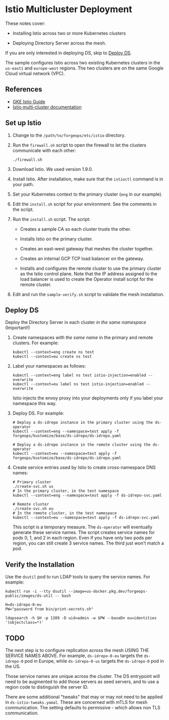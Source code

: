 # Istio Multicluster Deployment

These notes cover:

* Installing Istio across two or more Kubernetes clusters

* Deploying Directory Server across the mesh.

If you are only interested in deploying DS, skip to [Deploy DS](#deploy-ds).

The sample configures Istio across two existing Kubernetes clusters in the
`us-east1` and `europe-west` regions. The two clusters are on the same Google
Cloud virtual network (VPC).

## References

* [GKE Istio Guide](https://cloud.google.com/solutions/building-multi-cluster-service-mesh-across-gke-clusters-using-istio-single-control-plane-architecture-single-vpc)
* [Istio multi-cluster documentation](https://istio.io/latest/docs/setup/install/multicluster/primary-remote/)

## Set up Istio

1. Change to the `/path/to/forgeops/etc/istio` directory.

1. Run the `firewall.sh` script to open the firewall to let the clusters
   communicate with each other:

    ```
    ./firewall.sh
    ```

1. Download Istio. We used version 1.9.0.

1. Install Istio. After installation, make sure that the `istioctl` command is
   in your path.

1. Set your Kubernetes context to the primary cluster (`eng` in our example).

1. Edit the `install.sh` script for your environment. See the comments in the
   script.

1. Run the `install.sh` script. The script:

    * Creates a sample CA so each cluster trusts the other.

    * Installs Istio on the primary cluster.

    * Creates an east-west gateway that meshes the cluster together.

    * Creates an internal GCP TCP load balancer on the gateway.

    * Installs and configures the remote cluster to use the primary cluster as
      the Istio control plane. Note that the IP address assigned to the load
      balancer is used to create the Operator install script for the remote
      cluster.

1. Edit and run the `sample-verify.sh` script to validate the mesh installation.

## Deploy DS

Deploy the Directory Server in each cluster *in the same namespace* (Important!)

1. Create namespaces *with the same name* in the primary and remote clusters.
   For example:

    ```
    kubectl --context=eng create ns test
    kubectl --context=eu create ns test
    ```

1. Label your namespaces as follows:

    ```
    kubectl --context=eng label ns test istio-injection=enabled --overwrite
    kubectl --context=eu label ns test istio-injection=enabled --overwrite
    ```

    Istio injects the envoy proxy into your deployments only if you label your
    namespace this way.

1. Deploy DS. For example:

    ```
    # Deploy a ds-idrepo instance in the primary cluster using the ds-operator
    kubectl --context=eng --namespace=test apply -f forgeops/kustomize/base/ds-idrepo/ds-idrepo.yaml

    # Deploy a ds-idrepo instance in the remote cluster using the ds-operator
    kubectl --context=eu --namespace=test apply -f forgeops/kustomize/base/ds-idrepo/ds-idrepo.yaml
    ```

1. Create service entries used by Istio to create cross-namespace DNS names:

    ```
    # Primary cluster
    ./create-svc.sh us
    # In the primary cluster, in the test namespace
    kubectl --context=eng --namespace=test apply -f ds-idrepo-svc.yaml

    # Remote cluster
    ./create-svc.sh eu
    # In the remote cluster, in the test namespace
    kubectl --context=eu --namespace=test apply -f ds-idrepo-svc.yaml
    ```

    This script is a temporary measure. The `ds-operator` will eventually
    generate these service names. The script creates service names for pods
    0, 1, and 2 in each region. Even if you have only two pods per region, you
    can still create 3 service names. The third just won't match a pod.

## Verify the Installation

Use the `dsutil` pod to run LDAP tools to query the service names. For example:

```
kubectl run -i --tty dsutil --image=us-docker.pkg.dev/forgeops-public/images/ds-util -- bash

H=ds-idrepo-0-eu
PW="password from bin/print-secrets.sh"

ldapsearch -h $H -p 1389 -D uid=admin -w $PW --baseDn ou=identities '(objectclass=*)'
```

## TODO

The next step is to configure replication across the mesh USING THE SERVICE
NAMES ABOVE. For example, `ds-idrepo-0-eu` targets the `ds-idrepo-0` pod in
Europe, while `ds-idrepo-0-us` targets the `ds-idrepo-0` pod in the US.

Those service names are unique across the cluster. The DS entrypoint will need
to be augmented to add those servers as seed servers, and to use a region code
to distinguish the server ID.

There are some additional "tweaks" that may or may not need to be applied in
`ds-istio-tweaks.yamal`. These are concerned with mTLS for mesh communication.
The setting defaults to permissive - which allows non TLS communication.
